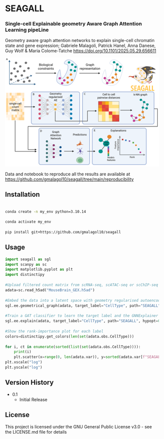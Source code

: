 # SEAGALL
### Single-cell Explainable geometry Aware Graph Attention Learning pipeLine

Geometry aware graph attention networks to explain single-cell chromatin state and gene expression; Gabriele Malagoli, Patrick Hanel, Anna Danese, Guy Wolf & Maria Colome-Tatche
https://doi.org/10.1101/2025.05.29.656611

![alt text](https://github.com/gmalagol10/seagall/blob/main/seagall/GnnFig1.png?raw=true)


Data and notebook to reproduce all the results are available at https://github.com/gmalagol10/seagall/tree/main/reproducibility
## Installation

```bash

conda create -n my_env python=3.10.14

conda activate my_env

pip install git+https://github.com/gmalagol10/seagall
```

## Usage

```python
import seagall as sgl
import scanpy as sc
import matplotlib.pyplot as plt
import distinctipy

#Upload filtered count matrix from scRNA-seq, scATAC-seq or scChIP-seq experiment
adata=sc.read_h5ad("MouseBrain_GEX.h5ad")

#Embed the data into a latent space with geometry regularised autoencoder and build the cell-to-cell graph
sgl.ee.geometrical_graph(adata, target_label="CellType", path="SEAGALL")

#Train a GAT classifier to learn the target label and the GNNExplainer to extract meaninfull features
sgl.ee.explain(adata, target_label="CellType", path="SEAGALL", hypopt=0.25)

#Show the rank-importance plot for each label
colors=distinctipy.get_colors(len(set(adata.obs.CellType)))

for i, ct in enumerate(sorted(list(set(adata.obs.CellType)))):
    print(i)
    plt.scatter(x=range(0, len(adata.var)), y=sorted(adata.var[f"SEAGALL_Importance_for_{ct}"])[::-1], c=colors[i])
plt.xscale("log")
plt.yscale("log")
```


## Version History

* 0.1
    * Initial Release


## License

This project is licensed under the GNU General Public License v3.0 - see the LICENSE.md file for details



